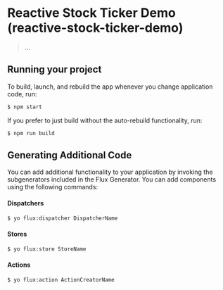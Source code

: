 
# Reactive Stock Ticker Demo (reactive-stock-ticker-demo)

> ...

## Running your project

To build, launch, and rebuild the app whenever you change application code, run:

```bash
$ npm start
```

If you prefer to just build without the auto-rebuild functionality, run:

```bash
$ npm run build
```


## Generating Additional Code

You can add additional functionality to your application by invoking the subgenerators included in the Flux Generator. You can add components using the following commands:

#### Dispatchers
```bash
$ yo flux:dispatcher DispatcherName
```

#### Stores
```bash
$ yo flux:store StoreName
```

#### Actions
```bash
$ yo flux:action ActionCreatorName
```
